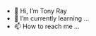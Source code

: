 - 👋 Hi, I’m Tony Ray
- 🌱 I’m currently learning ...
- 📫 How to reach me ...

<!---
tonyr1001/tonyr1001 is a ✨ special ✨ repository because its `README.md` (this file) appears on your GitHub profile.
You can click the Preview link to take a look at your changes.
--->
